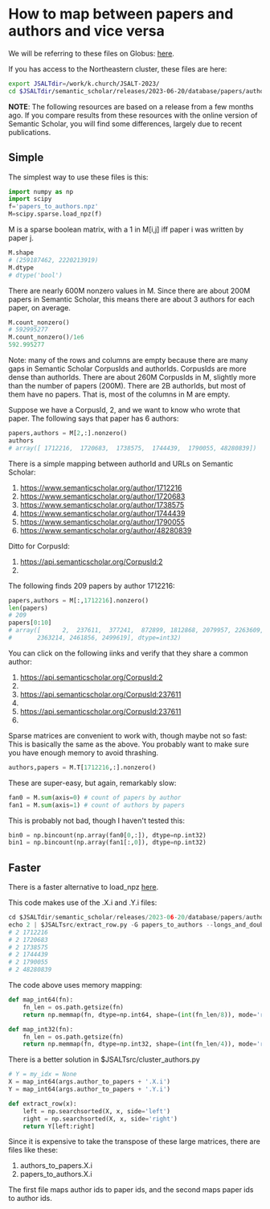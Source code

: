 # How to map between papers and authors and vice versa

We will be referring to these files on Globus: <a href="https://app.globus.org/file-manager?origin_id=1ef9019c-eac0-11ed-9ba9-c9bb788c490e&origin_path=%2F~%2Fsemantic_scholar%2Freleases%2F2023-06-20%2Fdatabase%2Fpapers%2Fauthors%2F">here<a>.

If you has access to the Northeastern cluster, these files are here:

```sh
export JSALTdir=/work/k.church/JSALT-2023/
cd $JSALTdir/semantic_scholar/releases/2023-06-20/database/papers/authors
```

<b>NOTE</b>: The following resources are based on a release from a few months ago.  If you compare results
from these resources with the online version of Semantic Scholar, you will find some differences, largely due to
recent publications.
<p>
<h2>Simple</h2>
The simplest way to use these files is this:

```python
import numpy as np
import scipy
f='papers_to_authors.npz'
M=scipy.sparse.load_npz(f)
```

M is a sparse boolean matrix, with a 1 in M[i,j] iff paper i was written by paper j.

```python
M.shape
# (259187462, 2220213919)
M.dtype
# dtype('bool')
```

There are nearly 600M nonzero values in M.  Since there are about 200M papers in Semantic Scholar, this
means there are about 3 authors for each paper, on average.

```python
M.count_nonzero()
# 592995277
M.count_nonzero()/1e6
592.995277
```

Note: many of the rows and columns are empty because there are many gaps in Semantic Scholar CorpusIds and authorIds.
CorpusIds are more dense than authorIds.  There are about 260M CorpusIds in M, slightly more than the number of papers (200M).
There are 2B authorIds, but most of them have no papers.  That is, most of the columns in M are empty.

<p>
Suppose we have a CorpusId, 2, and we want to know who wrote that paper.
The following says that paper has 6 authors:

```python
papers,authors = M[2,:].nonzero()
authors
# array([ 1712216,  1720683,  1738575,  1744439,  1790055, 48280839])
```

There is a simple mapping between authorId and URLs on Semantic Scholar:

<ol>
<li><a href="https://www.semanticscholar.org/author/1712216">https://www.semanticscholar.org/author/1712216</a></li>
<li><a href="https://www.semanticscholar.org/author/1720683">https://www.semanticscholar.org/author/1720683</a></li>
<li><a href="https://www.semanticscholar.org/author/1738575">https://www.semanticscholar.org/author/1738575</a></li>
<li><a href="https://www.semanticscholar.org/author/1744439">https://www.semanticscholar.org/author/1744439</a></li>
<li><a href="https://www.semanticscholar.org/author/1790055">https://www.semanticscholar.org/author/1790055</a></li>
<li><a href="https://www.semanticscholar.org/author/48280839">https://www.semanticscholar.org/author/48280839</a></li>
</ol>

Ditto for CorpusId:

<ol>
<li><a href="https://api.semanticscholar.org/CorpusId:2">https://api.semanticscholar.org/CorpusId:2</a><li>
</ol>

The following finds 209 papers by author 1712216:

```python
papers,authors = M[:,1712216].nonzero()
len(papers)
# 209
papers[0:10]
# array([      2,  237611,  377241,  872899, 1812868, 2079957, 2263609,
#       2363214, 2461856, 2499619], dtype=int32)
```

You can click on the following iinks and verify that they share a common author:

<ol>
<li><a href="https://api.semanticscholar.org/CorpusId:2">https://api.semanticscholar.org/CorpusId:2</a><li>
<li><a href="https://api.semanticscholar.org/CorpusId:237611">https://api.semanticscholar.org/CorpusId:237611</a><li>
<li><a href="https://api.semanticscholar.org/CorpusId:377241">https://api.semanticscholar.org/CorpusId:237611</a><li>
</ol>

Sparse matrices are convenient to work with, though maybe not so fast:
This is basically the same as the above.  You probably want to make sure you
have enough memory to avoid thrashing.

```python
authors,papers = M.T[1712216,:].nonzero()
```

These are super-easy, but again, remarkably slow:

```python
fan0 = M.sum(axis=0) # count of papers by author
fan1 = M.sum(axis=1) # count of authors by papers 
```

This is probably not bad, though I haven't tested this:

```python
bin0 = np.bincount(np.array(fan0[0,:]), dtype=np.int32)
bin1 = np.bincount(np.array(fan1[:,0]), dtype=np.int32)
```

<h2>Faster</h2>

There is a faster alternative to load_npz <a href="https://github.com/kwchurch/JSALT_Better_Together/blob/main/src/JSALT_util.py">here</a>.
<p>


This code makes use of the .X.i and .Y.i files:

```python
cd $JSALTdir/semantic_scholar/releases/2023-06-20/database/papers/authors
echo 2 | $JSALTsrc/extract_row.py -G papers_to_authors --longs_and_doubles
# 2	1712216
# 2	1720683
# 2	1738575
# 2	1744439
# 2	1790055
# 2	48280839
```

The code above uses memory mapping:

```python
def map_int64(fn):
    fn_len = os.path.getsize(fn)
    return np.memmap(fn, dtype=np.int64, shape=(int(fn_len/8)), mode='r')

def map_int32(fn):
    fn_len = os.path.getsize(fn)
    return np.memmap(fn, dtype=np.int32, shape=(int(fn_len/4)), mode='r')
```

There is a better solution in $JSALTsrc/cluster_authors.py

```python
# Y = my_idx = None
X = map_int64(args.author_to_papers + '.X.i')
Y = map_int64(args.author_to_papers + '.Y.i')

def extract_row(x):
    left = np.searchsorted(X, x, side='left')
    right = np.searchsorted(X, x, side='right')
    return Y[left:right]
```

Since it is expensive to take the transpose of these large matrices, there are files like these:

<ol>
<li>authors_to_papers.X.i</li>
<li>papers_to_authors.X.i</li>
</ol>

The first file maps author ids to paper ids, and the second maps
paper ids to author ids.


